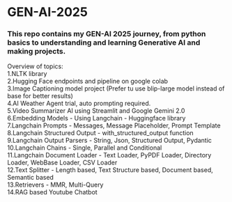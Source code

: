 # GEN-AI-2025

### This repo contains my GEN-AI 2025 journey, from python basics to understanding and learning Generative AI and making projects.
Overview of topics: <br>
1.NLTK library <br>
2.Hugging Face endpoints and pipeline on google colab <br>
3.Image Captioning model project (Prefer tu use blip-large model instead of base for better results)<br>
4.AI Weather Agent trial, auto prompting required. <br>
5.Video Summarizer AI using Streamlit and Google Gemini 2.0 <br>
6.Embedding Models - Using Langchain - Huggingface library <br>
7.Langchain Prompts - Messages, Message Placeholder, Prompt Template <br>
8.Langchain Structured Output - with_structured_output function <br>
9.Langchain Output Parsers - String, Json, Structured Output, Pydantic <br>
10.Langchain Chains - Single, Parallel and Conditional <br>
11.Langchain Document Loader - Text Loader, PyPDF Loader, Directory Loader, WebBase Loader, CSV Loader <br>
12.Text Splitter - Length based, Text Structure based, Document based, Semantic based <br>
13.Retrievers - MMR, Multi-Query<br>
14.RAG based Youtube Chatbot
